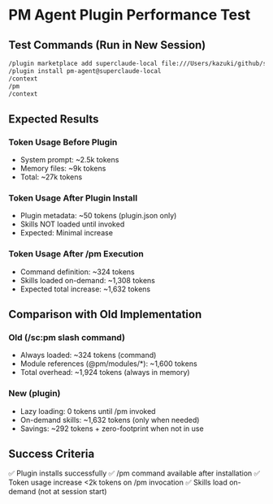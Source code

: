 # PM Agent Plugin Performance Test

## Test Commands (Run in New Session)

```bash
/plugin marketplace add superclaude-local file:///Users/kazuki/github/superclaude/.claude-plugin
/plugin install pm-agent@superclaude-local
/context
/pm
/context
```

## Expected Results

### Token Usage Before Plugin
- System prompt: ~2.5k tokens
- Memory files: ~9k tokens
- Total: ~27k tokens

### Token Usage After Plugin Install
- Plugin metadata: ~50 tokens (plugin.json only)
- Skills NOT loaded until invoked
- Expected: Minimal increase

### Token Usage After /pm Execution
- Command definition: ~324 tokens
- Skills loaded on-demand: ~1,308 tokens
- Expected total increase: ~1,632 tokens

## Comparison with Old Implementation

### Old (/sc:pm slash command)
- Always loaded: ~324 tokens (command)
- Module references (@pm/modules/*): ~1,600 tokens
- Total overhead: ~1,924 tokens (always in memory)

### New (plugin)
- Lazy loading: 0 tokens until /pm invoked
- On-demand skills: ~1,632 tokens (only when needed)
- Savings: ~292 tokens + zero-footprint when not in use

## Success Criteria

✅ Plugin installs successfully
✅ /pm command available after installation
✅ Token usage increase <2k tokens on /pm invocation
✅ Skills load on-demand (not at session start)
